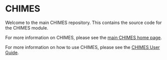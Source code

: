 # CHIMES

Welcome to the main CHIMES repository. This contains the source code for the CHIMES module. 

For more information on CHIMES, please see the [main CHIMES home page](https://richings.bitbucket.io/chimes/home.html).

For more information on how to use CHIMES, please see the [CHIMES User Guide](https://richings.bitbucket.io/chimes/user_guide/index.html).

